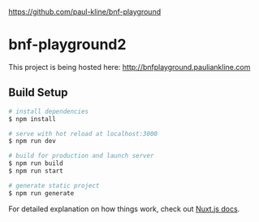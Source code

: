 https://github.com/paul-kline/bnf-playground

# bnf-playground2
This project is being hosted here: http://bnfplayground.pauliankline.com
## Build Setup

```bash
# install dependencies
$ npm install

# serve with hot reload at localhost:3000
$ npm run dev

# build for production and launch server
$ npm run build
$ npm run start

# generate static project
$ npm run generate
```

For detailed explanation on how things work, check out [Nuxt.js docs](https://nuxtjs.org).
